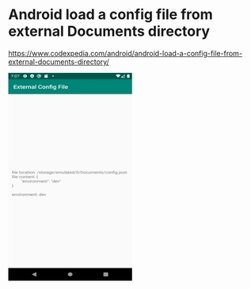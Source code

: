 # Android load a config file from external Documents directory

https://www.codexpedia.com/android/android-load-a-config-file-from-external-documents-directory/

<img src="https://github.com/codexpedia/android_external_config_file/blob/master/screenshots/file_info.png" width="250" height="420" />
